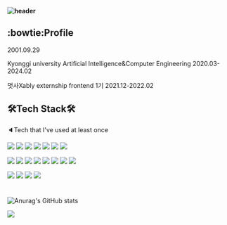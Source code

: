 **![header](https://capsule-render.vercel.app/api?type=waving&color=timeGradient&height=320&section=header&text=Yugyeong%20Ji&animation=fadeIn&fontSize=100)**

## :bowtie:Profile
2001.09.29

Kyonggi university Artificial Intelligence&Computer Engineering 2020.03-2024.02

멋사Xably externship frontend 1기 2021.12-2022.02


## 🛠️Tech Stack🛠️
🔈Tech that I've used at least once

<img src="https://img.shields.io/badge/C-A8B9CC?style=flat&logo=c&logoColor=white"/> <img src="https://img.shields.io/badge/Python-3776AB?style=flat&logo=python&logoColor=white"/> <img src="https://img.shields.io/badge/JAVA-007396?style=flat&logo=java&logoColor=white"> <img src="https://img.shields.io/badge/Spring-6DB33F?style=flat&logo=Spring&logoColor=white"> <img src="https://img.shields.io/badge/Spring Boot-6DB33F?style=flat&logo=Springboot&logoColor=white"> <img src="https://img.shields.io/badge/Dart-0175C2?style=flat&logo=dart&logoColor=white"/> <img src="https://img.shields.io/badge/Flutter-02569B?style=flat&logo=flutter&logoColor=white"/> 


<img src="https://img.shields.io/badge/React.js-61DAFB?style=flat&logo=react&logoColor=black"/> <img src="https://img.shields.io/badge/vue.js-4FC08D?style=flat&logo=vue.js&logoColor=white"> <img src="https://img.shields.io/badge/JavaScript-F7DF1E?style=flat&logo=javascript&logoColor=black"/> <img src="https://img.shields.io/badge/HTML-E34F26?style=flat&logo=html5&logoColor=white"/> <img src="https://img.shields.io/badge/CSS-1572B6?style=flat&logo=css3&logoColor=white"/> <img src="https://img.shields.io/badge/MariaDB-1F305F?style=flat&logo=mariadbfoundation&logoColor=white"/> <img src="https://img.shields.io/badge/MySQL-4479A1?style=flat&logo=mysql&logoColor=white"/>
<img src="https://img.shields.io/badge/Firebase-FFCA28?style=flat-square&logo=firebase&logoColor=white"/>

<img src="https://img.shields.io/badge/Git-F05032?style=flat&logo=git&logoColor=white"/> <img src="https://img.shields.io/badge/GitHub-181717?style=flat&logo=github&logoColor=white"/> <img src="https://img.shields.io/badge/Google Colab-F9AB00?style=flat&logo=googlecolab&logoColor=white"/> <img src="https://img.shields.io/badge/Anaconda-44A833?style=flat&logo=anaconda&logoColor=white"/>

#
![Anurag's GitHub stats](https://github-readme-stats.vercel.app/api?username=Yugyeong-Ji&show_icons=true&theme=flag-india)

![](https://img.shields.io/github/followers/Yugyeong-Ji?style=social)


<!--
**Yugyeong-Ji/Yugyeong-Ji** is a ✨ _special_ ✨ repository because its `README.md` (this file) appears on your GitHub profile.

Here are some ideas to get you started:

- 🔭 I’m currently working on ...
- 🌱 I’m currently learning ...
- 👯 I’m looking to collaborate on ...
- 🤔 I’m looking for help with ...
- 💬 Ask me about ...
- 📫 How to reach me: ...
- 😄 Pronouns: ...
- ⚡ Fun fact: ...
-->
